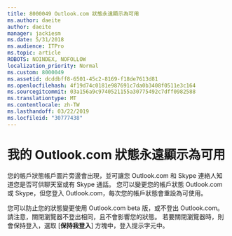 ```yaml
---
title: 8000049 Outlook.com 狀態永遠顯示為可用
ms.author: daeite
author: daeite
manager: jackiesm
ms.date: 5/31/2018
ms.audience: ITPro
ms.topic: article
ROBOTS: NOINDEX, NOFOLLOW
localization_priority: Normal
ms.custom: 8000049
ms.assetid: dcddbff8-6501-45c2-8169-f18de7613d81
ms.openlocfilehash: 4f19d74c0181e987691c7da0b3408f0511e3c164
ms.sourcegitcommit: 03a156a9c9740521155a30775492c7dff0982588
ms.translationtype: MT
ms.contentlocale: zh-TW
ms.lasthandoff: 03/22/2019
ms.locfileid: "30777438"
---
```

# <a name="my-outlookcom-status-always-shows-as-available"></a>我的 Outlook.com 狀態永遠顯示為可用

您的帳戶狀態帳戶圖片旁邊會出現，並可讓您 Outlook.com 和 Skype 連絡人知道您是否可供聊天室或有 Skype 通話。 您可以變更您的帳戶狀態 Outlook.com 或 Skype，但您登入 Outlook.com，每次您的帳戶狀態會重設為可使用。
  
您可以防止您的狀態變更使用 Outlook.com beta 版，或不登出 Outlook.com。 請注意，關閉瀏覽器不登出相同，且不會影響您的狀態。 若要關閉瀏覽器時，則會保持登入，選取 [**保持我登入**] 方塊中，登入提示字元中。 
  

